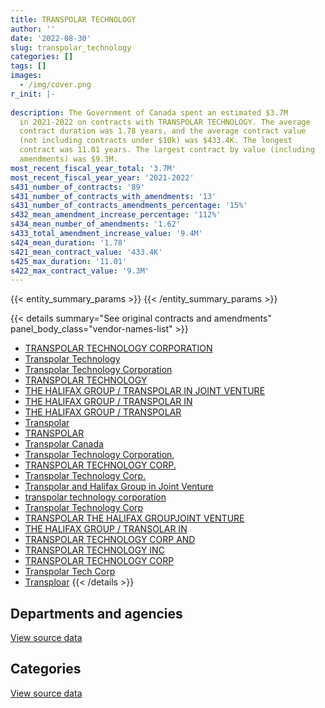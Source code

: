 ```yaml
---
title: TRANSPOLAR TECHNOLOGY
author: ''
date: '2022-08-30'
slug: transpolar_technology
categories: []
tags: []
images:
  - /img/cover.png
r_init: |-
  
description: The Government of Canada spent an estimated $3.7M
  in 2021-2022 on contracts with TRANSPOLAR TECHNOLOGY. The average
  contract duration was 1.78 years, and the average contract value
  (not including contracts under $10k) was $433.4K. The longest
  contract was 11.01 years. The largest contract by value (including
  amendments) was $9.3M.
most_recent_fiscal_year_total: '3.7M'
most_recent_fiscal_year_year: '2021-2022'
s431_number_of_contracts: '89'
s431_number_of_contracts_with_amendments: '13'
s431_number_of_contracts_amendments_percentage: '15%'
s432_mean_amendment_increase_percentage: '112%'
s434_mean_number_of_amendments: '1.62'
s433_total_amendment_increase_value: '9.4M'
s424_mean_duration: '1.78'
s421_mean_contract_value: '433.4K'
s425_max_duration: '11.01'
s422_max_contract_value: '9.3M'
---
```


<script src="/rmarkdown-libs/htmlwidgets/htmlwidgets.js"></script>
<link href="/rmarkdown-libs/datatables-css/datatables-crosstalk.css" rel="stylesheet" />
<script src="/rmarkdown-libs/datatables-binding/datatables.js"></script>
<script src="/rmarkdown-libs/jquery/jquery-3.6.0.min.js"></script>
<link href="/rmarkdown-libs/dt-core-bootstrap/css/dataTables.bootstrap.min.css" rel="stylesheet" />
<link href="/rmarkdown-libs/dt-core-bootstrap/css/dataTables.bootstrap.extra.css" rel="stylesheet" />
<script src="/rmarkdown-libs/dt-core-bootstrap/js/jquery.dataTables.min.js"></script>
<script src="/rmarkdown-libs/dt-core-bootstrap/js/dataTables.bootstrap.min.js"></script>
<link href="/rmarkdown-libs/crosstalk/css/crosstalk.min.css" rel="stylesheet" />
<script src="/rmarkdown-libs/crosstalk/js/crosstalk.min.js"></script>
<script src="/rmarkdown-libs/htmlwidgets/htmlwidgets.js"></script>
<link href="/rmarkdown-libs/datatables-css/datatables-crosstalk.css" rel="stylesheet" />
<script src="/rmarkdown-libs/datatables-binding/datatables.js"></script>
<script src="/rmarkdown-libs/jquery/jquery-3.6.0.min.js"></script>
<link href="/rmarkdown-libs/dt-core-bootstrap/css/dataTables.bootstrap.min.css" rel="stylesheet" />
<link href="/rmarkdown-libs/dt-core-bootstrap/css/dataTables.bootstrap.extra.css" rel="stylesheet" />
<script src="/rmarkdown-libs/dt-core-bootstrap/js/jquery.dataTables.min.js"></script>
<script src="/rmarkdown-libs/dt-core-bootstrap/js/dataTables.bootstrap.min.js"></script>
<link href="/rmarkdown-libs/crosstalk/css/crosstalk.min.css" rel="stylesheet" />
<script src="/rmarkdown-libs/crosstalk/js/crosstalk.min.js"></script>

{{< entity_summary_params >}}
{{< /entity_summary_params >}}

{{< details summary="See original contracts and amendments" panel_body_class="vendor-names-list" >}}
- [TRANSPOLAR TECHNOLOGY CORPORATION](https://search.open.canada.ca/en/ct/?sort=contract_value_f%20desc&page=1&search_text=%22TRANSPOLAR%20TECHNOLOGY%20CORPORATION%22)
- [Transpolar Technology](https://search.open.canada.ca/en/ct/?sort=contract_value_f%20desc&page=1&search_text=%22Transpolar%20Technology%22)
- [Transpolar Technology Corporation](https://search.open.canada.ca/en/ct/?sort=contract_value_f%20desc&page=1&search_text=%22Transpolar%20Technology%20Corporation%22)
- [TRANSPOLAR TECHNOLOGY](https://search.open.canada.ca/en/ct/?sort=contract_value_f%20desc&page=1&search_text=%22TRANSPOLAR%20TECHNOLOGY%22)
- [THE HALIFAX GROUP / TRANSPOLAR IN JOINT VENTURE](https://search.open.canada.ca/en/ct/?sort=contract_value_f%20desc&page=1&search_text=%22THE%20HALIFAX%20GROUP%20%2f%20TRANSPOLAR%20IN%20JOINT%20VENTURE%22)
- [THE HALIFAX GROUP / TRANSPOLAR IN](https://search.open.canada.ca/en/ct/?sort=contract_value_f%20desc&page=1&search_text=%22THE%20HALIFAX%20GROUP%20%2f%20TRANSPOLAR%20IN%22)
- [THE HALIFAX GROUP / TRANSPOLAR](https://search.open.canada.ca/en/ct/?sort=contract_value_f%20desc&page=1&search_text=%22THE%20HALIFAX%20GROUP%20%2f%20TRANSPOLAR%22)
- [Transpolar](https://search.open.canada.ca/en/ct/?sort=contract_value_f%20desc&page=1&search_text=%22Transpolar%22)
- [TRANSPOLAR](https://search.open.canada.ca/en/ct/?sort=contract_value_f%20desc&page=1&search_text=%22TRANSPOLAR%22)
- [Transpolar Canada](https://search.open.canada.ca/en/ct/?sort=contract_value_f%20desc&page=1&search_text=%22Transpolar%20Canada%22)
- [Transpolar Technology Corporation,](https://search.open.canada.ca/en/ct/?sort=contract_value_f%20desc&page=1&search_text=%22Transpolar%20Technology%20Corporation%2c%22)
- [TRANSPOLAR TECHNOLOGY CORP.](https://search.open.canada.ca/en/ct/?sort=contract_value_f%20desc&page=1&search_text=%22TRANSPOLAR%20TECHNOLOGY%20CORP.%22)
- [Transpolar Technology Corp.](https://search.open.canada.ca/en/ct/?sort=contract_value_f%20desc&page=1&search_text=%22Transpolar%20Technology%20Corp.%22)
- [Transpolar and Halifax Group in Joint Venture](https://search.open.canada.ca/en/ct/?sort=contract_value_f%20desc&page=1&search_text=%22Transpolar%20and%20Halifax%20Group%20in%20Joint%20Venture%22)
- [transpolar technology corporation](https://search.open.canada.ca/en/ct/?sort=contract_value_f%20desc&page=1&search_text=%22transpolar%20technology%20corporation%22)
- [Transpolar Technology Corp](https://search.open.canada.ca/en/ct/?sort=contract_value_f%20desc&page=1&search_text=%22Transpolar%20Technology%20Corp%22)
- [TRANSPOLAR THE HALIFAX GROUPJOINT VENTURE](https://search.open.canada.ca/en/ct/?sort=contract_value_f%20desc&page=1&search_text=%22TRANSPOLAR%20THE%20HALIFAX%20GROUPJOINT%20VENTURE%22)
- [THE HALIFAX GROUP / TRANSOLAR IN](https://search.open.canada.ca/en/ct/?sort=contract_value_f%20desc&page=1&search_text=%22THE%20HALIFAX%20GROUP%20%2f%20TRANSOLAR%20IN%22)
- [TRANSPOLAR TECHNOLOGY CORP AND](https://search.open.canada.ca/en/ct/?sort=contract_value_f%20desc&page=1&search_text=%22TRANSPOLAR%20TECHNOLOGY%20CORP%20AND%22)
- [TRANSPOLAR TECHNOLOGY INC](https://search.open.canada.ca/en/ct/?sort=contract_value_f%20desc&page=1&search_text=%22TRANSPOLAR%20TECHNOLOGY%20INC%22)
- [TRANSPOLAR TECHNOLOGY CORP](https://search.open.canada.ca/en/ct/?sort=contract_value_f%20desc&page=1&search_text=%22TRANSPOLAR%20TECHNOLOGY%20CORP%22)
- [Transpolar Tech Corp](https://search.open.canada.ca/en/ct/?sort=contract_value_f%20desc&page=1&search_text=%22Transpolar%20Tech%20Corp%22)
- [Transploar](https://search.open.canada.ca/en/ct/?sort=contract_value_f%20desc&page=1&search_text=%22Transploar%22)
{{< /details >}}

## Departments and agencies

<div id="htmlwidget-1" style="width:100%;height:auto;" class="datatables html-widget"></div>
<script type="application/json" data-for="htmlwidget-1">{"x":{"style":"bootstrap","filter":"none","vertical":false,"data":[["<a href=\"/departments/aafc-aac/\">Agriculture and Agri-Food Canada<\/a>","<a href=\"/departments/dfatd-maecd/\">Global Affairs Canada<\/a>","<a href=\"/departments/dnd-mdn/\">National Defence<\/a>","<a href=\"/departments/elections/\">Elections Canada<\/a>","<a href=\"/departments/ic/\">Innovation, Science and Economic Development Canada<\/a>","<a href=\"/departments/nrcan-rncan/\">Natural Resources Canada<\/a>","<a href=\"/departments/nserc-crsng/\">Natural Sciences and Engineering Research Council of Canada<\/a>","<a href=\"/departments/pwgsc-tpsgc/\">Public Services and Procurement Canada<\/a>","<a href=\"/departments/rcmp-grc/\">Royal Canadian Mounted Police<\/a>","<a href=\"/departments/ssc-spc/\">Shared Services Canada<\/a>","<a href=\"/departments/statcan/\">Statistics Canada<\/a>","<a href=\"/departments/tc/\">Transport Canada<\/a>"],[791132.85,2119.92,51102.78,4548.16,394266.83,398560.42,null,null,19770.75,3967724.1,312141.8,104857.02],[1105170.31,22194.99,20004.68,32948.91,46782.54,399652.37,18160.59,20062.43,80795,3415995.29,413087.57,null],[1102150.72,63147.09,18444.63,null,51706.22,199826.18,27793.66,101166.85,null,3249720.17,300839.61,86798.08],[null,null,38565.79,null,null,null,null,698525.14,4852.96,2853904.09,null,149598.65]],"container":"<table class=\"table table-striped table-hover row-border order-column display\">\n  <thead>\n    <tr>\n      <th>Department<\/th>\n      <th>2018-2019<\/th>\n      <th>2019-2020<\/th>\n      <th>2020-2021<\/th>\n      <th>2021-2022<\/th>\n    <\/tr>\n  <\/thead>\n<\/table>","options":{"order":[[4,"desc"]],"pageLength":10,"autoWidth":true,"columnDefs":[{"targets":1,"render":"function(data, type, row, meta) {\n    return type !== 'display' ? data : DTWidget.formatCurrency(data, \"$\", 2, 3, \",\", \".\", true, null);\n  }"},{"targets":2,"render":"function(data, type, row, meta) {\n    return type !== 'display' ? data : DTWidget.formatCurrency(data, \"$\", 2, 3, \",\", \".\", true, null);\n  }"},{"targets":3,"render":"function(data, type, row, meta) {\n    return type !== 'display' ? data : DTWidget.formatCurrency(data, \"$\", 2, 3, \",\", \".\", true, null);\n  }"},{"targets":4,"render":"function(data, type, row, meta) {\n    return type !== 'display' ? data : DTWidget.formatCurrency(data, \"$\", 2, 3, \",\", \".\", true, null);\n  }"},{"width":"16%","targets":[1,2,3,4]},{"className":"dt-right","targets":[1,2,3,4]}],"orderClasses":false}},"evals":["options.columnDefs.0.render","options.columnDefs.1.render","options.columnDefs.2.render","options.columnDefs.3.render"],"jsHooks":[]}</script>
<p class="text-right">
<a href="https://github.com/GoC-Spending/contracts-data/tree/main/data/out/vendors/transpolar_technology/summary_by_fiscal_year_by_department.csv" class="source-data-link btn btn-link">View source data</a>
</p>

## Categories

<div id="htmlwidget-2" style="width:100%;height:auto;" class="datatables html-widget"></div>
<script type="application/json" data-for="htmlwidget-2">{"x":{"style":"bootstrap","filter":"none","vertical":false,"data":[["<a href=\"/categories/facilities_and_construction/\">Facilities and construction<\/a>","<a href=\"/categories/defence/\">Defence<\/a>","<a href=\"/categories/professional_services/\">Professional services<\/a>","<a href=\"/categories/information_technology/\">Information technology<\/a>","<a href=\"/categories/industrial_products_and_services/\">Industrial products and services<\/a>"],[40578.74,10524.04,398560.42,5202294.6,394266.83],[66844.97,20004.68,399652.37,5088352.66,null],[49065.35,18444.63,264741.61,4869341.6,null],[36251.41,38565.79,1298.31,3669331.12,null]],"container":"<table class=\"table table-striped table-hover row-border order-column display\">\n  <thead>\n    <tr>\n      <th>Category<\/th>\n      <th>2018-2019<\/th>\n      <th>2019-2020<\/th>\n      <th>2020-2021<\/th>\n      <th>2021-2022<\/th>\n    <\/tr>\n  <\/thead>\n<\/table>","options":{"order":[[4,"desc"]],"dom":"t","pageLength":30,"autoWidth":true,"columnDefs":[{"targets":1,"render":"function(data, type, row, meta) {\n    return type !== 'display' ? data : DTWidget.formatCurrency(data, \"$\", 2, 3, \",\", \".\", true, null);\n  }"},{"targets":2,"render":"function(data, type, row, meta) {\n    return type !== 'display' ? data : DTWidget.formatCurrency(data, \"$\", 2, 3, \",\", \".\", true, null);\n  }"},{"targets":3,"render":"function(data, type, row, meta) {\n    return type !== 'display' ? data : DTWidget.formatCurrency(data, \"$\", 2, 3, \",\", \".\", true, null);\n  }"},{"targets":4,"render":"function(data, type, row, meta) {\n    return type !== 'display' ? data : DTWidget.formatCurrency(data, \"$\", 2, 3, \",\", \".\", true, null);\n  }"},{"width":"16%","targets":[1,2,3,4]},{"className":"dt-right","targets":[1,2,3,4]}],"orderClasses":false,"lengthMenu":[10,25,30,50,100]}},"evals":["options.columnDefs.0.render","options.columnDefs.1.render","options.columnDefs.2.render","options.columnDefs.3.render"],"jsHooks":[]}</script>
<p class="text-right">
<a href="https://github.com/GoC-Spending/contracts-data/tree/main/data/out/vendors/transpolar_technology/summary_by_fiscal_year_by_category.csv" class="source-data-link btn btn-link">View source data</a>
</p>
